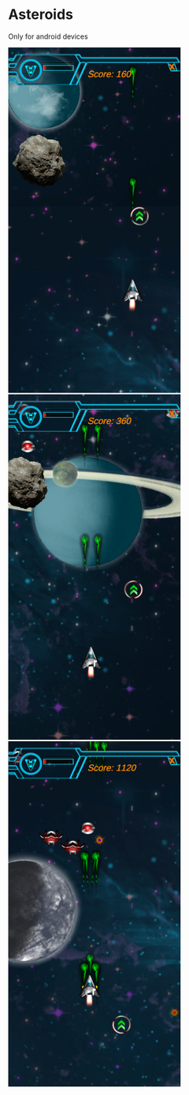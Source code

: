 # Asteroids

Only for android devices

<img src="images/1.png" width="350" >

<img src="images/2.png" width="350" >

<img src="images/3.png" width="350" >
